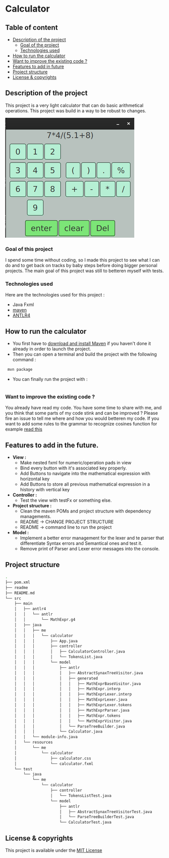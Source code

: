 # Calculator

## Table of content
* [Description of the project](#description-of-the-project)
  * [Goal of the project](#goal-of-the-project)
  * [Technologies used](#technologies-used)
* [How to run the calculator](#how-to-run-the-calculator)
* [Want to improve the existing code ?](#want-to-improve-the-existing-code-?)
* [Features to add in future](#features-to-add-in-future)
* [Project structure](#project-structure)
* [License & copyrights](#licence)

<a name="description-of-the-project"></a>
## Description of the project
This project is a very light calculator that can do basic arithmetical operations. This project was build in a way to be robust to changes.

![preview](./readme/calculator_preview1.png)

<a name="goal-of-the-project"></a>
### Goal of this project
I spend some time without coding, so I made this project to see what I can do and to get back on tracks by baby steps before doing bigger personal projects.
The main goal of this project was still to betteren myself with tests.

<a name="technologies-used"></a>
### Technologies used
Here are the technologies used for this project :
  - Java Fxml
  - [maven](https://maven.apache.org/)
  - [ANTLR4](https://www.antlr.org/)

<a name="how-to-run-the-calculator"></a>
## How to run the calculator
- You first have to [download and install Maven](https://maven.apache.org/download.cgi) if you haven't done it already in order to launch the project.
- Then you can open a terminal and build the project with the following command : 
```bash
 mvn package 
 ```
- You can finally run the project with :
```bash
```

<a name="want-to-improve-the-existing-code-?"></a>
### Want to improve the existing code ?
You already have read my code. You have some time to share with me, and you think that some parts of my code stink and can be improved ? Please fire an issue to tell me where and how you would betteren my code.
If you want to add some rules to the grammar to recognize cosines function for example [read this](./calculatorservice/README.md)

<a name="features-to-add-in-future"></a>
## Features to add in the future.
  - **View :**
    - Make nested fxml for numeric/operation pads in view
    - Bind every button with it's associated key properly.
    - Add Buttons to navigate into the mathematical expression with horizontal key
    - Add Buttons to store all previous mathematical expression in a history with vertical key
  - **Controller :**
    - Test the view with testFx or something else.
  - **Project structure :**
    - Clean the maven POMs and project structure with dependency managements.
    - README -> CHANGE PROJECT STRUCTURE
    - README -> command line to run the project
  - **Model :**
    - Implement a better error management for the lexer and te parser that differentiate Syntax errors and Semantical ones and test it.
    - Remove print of Parser and Lexer error messages into the console.
<a name="project-structure"></a>
## Project structure
```bash
.
├── pom.xml
├── readme
├── README.md
└── src
    ├── main
    │   ├── antlr4
    │   │   └── antlr
    │   │       └── MathExpr.g4
    │   ├── java
    │   │   ├── me
    │   │   │   └── calculator
    │   │   │       ├── App.java
    │   │   │       ├── controller
    │   │   │       │   ├── CalculatorController.java
    │   │   │       │   └── TokensList.java
    │   │   │       └── model
    │   │   │           ├── antlr
    │   │   │           │   ├── AbstractSynaxTreeVisitor.java
    │   │   │           │   ├── generated
    │   │   │           │   │   ├── MathExprBaseVisitor.java
    │   │   │           │   │   ├── MathExpr.interp
    │   │   │           │   │   ├── MathExprLexer.interp
    │   │   │           │   │   ├── MathExprLexer.java
    │   │   │           │   │   ├── MathExprLexer.tokens
    │   │   │           │   │   ├── MathExprParser.java
    │   │   │           │   │   ├── MathExpr.tokens
    │   │   │           │   │   └── MathExprVisitor.java
    │   │   │           │   └── ParseTreeBuilder.java
    │   │   │           └── Calculator.java
    │   │   └── module-info.java
    │   └── resources
    │       └── me
    │           └── calculator
    │               ├── calculator.css
    │               └── calculator.fxml
    └── test
        └── java
            └── me
                └── calculator
                    ├── controller
                    │   └── TokensListTest.java
                    └── model
                        ├── antlr
                        │   ├── AbstractSynaxTreeVisitorTest.java
                        │   └── ParseTreeBuilderTest.java
                        └── CalculatorTest.java
```
<a name="licence"></a>
## License & copyrights

This project is available under the [MIT License](LICENCE)